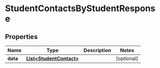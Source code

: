 
# StudentContactsByStudentResponse

## Properties
Name | Type | Description | Notes
------------ | ------------- | ------------- | -------------
**data** | [**List&lt;StudentContact&gt;**](StudentContact.md) |  |  [optional]



